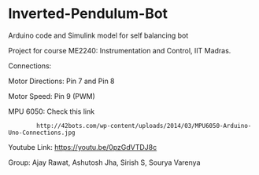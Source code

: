 # Inverted-Pendulum-Bot

Arduino code and Simulink model for self balancing bot

Project for course ME2240: Instrumentation and Control, IIT Madras.

Connections:

Motor Directions: Pin 7 and Pin 8

Motor Speed: Pin 9 (PWM)

MPU 6050: Check this link

            http://42bots.com/wp-content/uploads/2014/03/MPU6050-Arduino-Uno-Connections.jpg
Youtube Link: https://youtu.be/0pzGdVTDJ8c

Group: Ajay Rawat, Ashutosh Jha, Sirish S, Sourya Varenya
